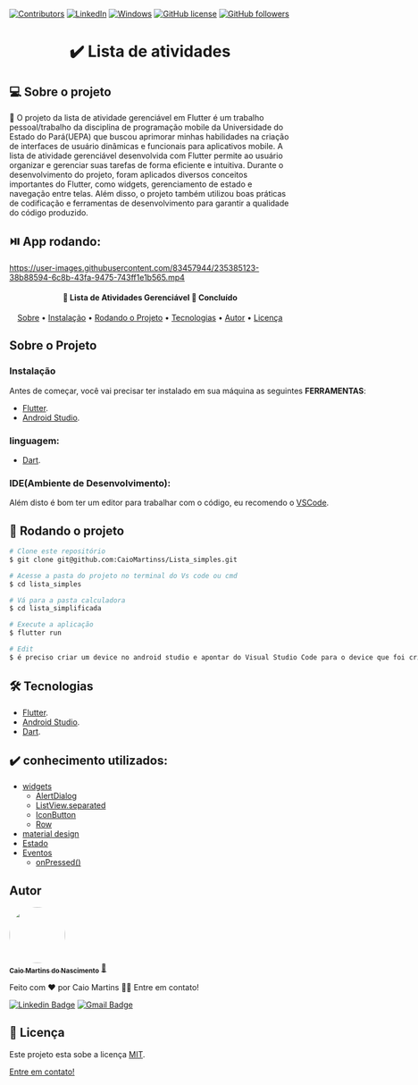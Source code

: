 
[![Contributors](https://img.shields.io/github/contributors/CaioMartinss/calculadora.svg)](https://github.com/CaioMartinss/calculadora/graphs/contributors)
[![LinkedIn](https://img.shields.io/badge/-LinkedIn-blue?style=flat-square&logo=linkedin&logoColor=white&link=URL)](https://www.linkedin.com/in/caio-martinss/)
[![Windows](https://svgshare.com/i/ZhY.svg)](https://svgshare.com/i/ZhY.svg)
[![GitHub license](https://img.shields.io/github/license/Naereen/StrapDown.js.svg)](https://github.com/CaioMartinss/calculadora/blob/master/LICENSE)
[![GitHub followers](https://img.shields.io/github/followers/CaioMartinss.svg?style=social&label=Follow&maxAge=2592000)](https://github.com/CaioMartinss?tab=followers)


<h1 align="center"> ✔️ Lista de atividades</h1>



## 💻 Sobre o projeto

💬 O projeto da lista de atividade gerenciável em Flutter é um trabalho pessoal/trabalho da disciplina de programação mobile da Universidade do Estado do Pará(UEPA) que buscou aprimorar minhas habilidades na criação de interfaces de usuário dinâmicas e funcionais para aplicativos mobile. A lista de atividade gerenciável desenvolvida com Flutter permite ao usuário organizar e gerenciar suas tarefas de forma eficiente e intuitiva.
Durante o desenvolvimento do projeto, foram aplicados diversos conceitos importantes do Flutter, como widgets, gerenciamento de estado e navegação entre telas. Além disso, o projeto também utilizou boas práticas de codificação e ferramentas de desenvolvimento para garantir a qualidade do código produzido.

## ⏯️ App rodando:



https://user-images.githubusercontent.com/83457944/235385123-38b88594-6c8b-43fa-9475-743ff1e1b565.mp4



<h4 align="center"> 
	📱  Lista de Atividades Gerenciável 💯 Concluído 
</h4>



<p align="center">
 <a href="#-sobre-o-projeto">Sobre</a> • 
 <a href="#instalação">Instalação</a> • 
  <a href="#-rodando-o-projeto">Rodando o Projeto</a> • 
 <a href="#-tecnologias">Tecnologias</a> • 
 <a href="#autor">Autor</a> • 
 <a href="#Licença">Licença</a>  
</p>


<!-- Sobre o Projeto -->
## Sobre o Projeto

<div style="position:relative;width:fit-content;height:fit-content;">
 

### Instalação

Antes de começar, você vai precisar ter instalado em sua máquina as seguintes **FERRAMENTAS**:
	
- [Flutter](https://docs.flutter.dev/get-started/install). 
- [Android Studio](https://developer.android.com/studio). 

### linguagem:
 - [Dart](https://dart.dev/). 
	
### IDE(Ambiente de Desenvolvimento):	
Além disto é bom ter um editor para trabalhar com o código, eu recomendo o [VSCode](https://code.visualstudio.com/).

## 🎲 Rodando o projeto

```bash
# Clone este repositório
$ git clone git@github.com:CaioMartinss/Lista_simples.git

# Acesse a pasta do projeto no terminal do Vs code ou cmd
$ cd lista_simples

# Vá para a pasta calculadora
$ cd lista_simplificada

# Execute a aplicação 
$ flutter run 

# Edit
$ é preciso criar um device no android studio e apontar do Visual Studio Code para o device que foi criado
```	

## 🛠 Tecnologias

- [Flutter](https://docs.flutter.dev/get-started/install). 
- [Android Studio](https://developer.android.com/studio). 
- [Dart](https://dart.dev/). 
	
  
## ✔️ conhecimento utilizados:
	
* [widgets]()
	* [AlertDialog]()
	* [ListView.separated]()
	* [IconButton]()
	* [Row ]()
* [material design]()
* [Estado]()
* [Eventos]()
	* [onPressed()]()

	
	
 ## Autor

<a href="#">
 <img style="border-radius: 50%;" src="https://s.gravatar.com/avatar/10a146fbe0eaa590cf49d77127f22e37?s=80" width="100px;" alt=""/>
 <br />
 <sub><b>Caio Martins do Nascimento</b></sub></a> <a href="#" title="Caio Martins do Nascimento">🚀</a>


Feito com ❤️ por Caio Martins 👋🏽 Entre em contato!

<!-- [![Twitter Badge](https://img.shields.io/badge/-@tgmarinho-1ca0f1?style=flat-square&labelColor=1ca0f1&logo=twitter&logoColor=white&link=https://twitter.com/tgmarinho)](https://twitter.com/tgmarinho)  -->
[![Linkedin Badge](https://img.shields.io/badge/-caio-blue?style=flat-square&logo=Linkedin&logoColor=white&link=https://www.linkedin.com/in/caio-martinss/)](https://www.linkedin.com/in/caio-martinss/) 
[![Gmail Badge](https://img.shields.io/badge/-martinscaio29@gmail.com-c14438?style=flat-square&logo=Gmail&logoColor=white&link=mailto:martinscaio29@gmail.com)](mailto:martinscaio29@gmail.com)

 ## 📝 Licença

Este projeto esta sobe a licença [MIT](./LICENSE).

 [Entre em contato!](https://www.linkedin.com/in/caio-martinss/)


  
  
